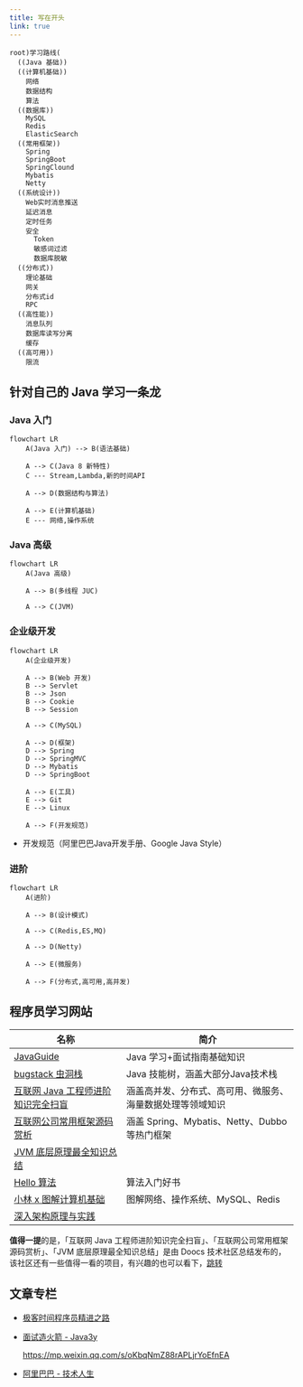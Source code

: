 ```yaml
---
title: 写在开头
link: true
---
```


```mindmap
root)学习路线(
  ((Java 基础))
  ((计算机基础))
    网络
    数据结构
    算法
  ((数据库))
    MySQL
    Redis
    ElasticSearch
  ((常用框架))
    Spring
    SpringBoot
    SpringClound
    Mybatis
    Netty
  ((系统设计))
    Web实时消息推送
    延迟消息
    定时任务
    安全
      Token
      敏感词过滤
      数据库脱敏
  ((分布式))
    理论基础
    网关
    分布式id
    RPC
  ((高性能))
    消息队列
    数据库读写分离
    缓存
  ((高可用))
    限流
```

## 针对自己的 Java 学习一条龙

### Java 入门

```mermaid
flowchart LR
    A(Java 入门) --> B(语法基础)

    A --> C(Java 8 新特性)
    C --- Stream,Lambda,新的时间API
    
    A --> D(数据结构与算法)
    
    A --> E(计算机基础)
    E --- 网络,操作系统
```

### Java 高级

```mermaid
flowchart LR
    A(Java 高级) 
    
    A --> B(多线程 JUC)

    A --> C(JVM)
```

### 企业级开发

```mermaid
flowchart LR
    A(企业级开发) 
    
    A --> B(Web 开发)
    B --> Servlet
    B --> Json
    B --> Cookie
    B --> Session

    A --> C(MySQL)

    A --> D(框架)
    D --> Spring
    D --> SpringMVC
    D --> Mybatis
    D --> SpringBoot

    A --> E(工具)
    E --> Git
    E --> Linux

    A --> F(开发规范)
```

- 开发规范（阿里巴巴Java开发手册、Google Java Style）

### 进阶

```mermaid
flowchart LR
    A(进阶) 
    
    A --> B(设计模式)

    A --> C(Redis,ES,MQ)

    A --> D(Netty)

    A --> E(微服务)

    A --> F(分布式,高可用,高并发)
```

## 程序员学习网站

| 名称                       | 简介                                 |
| ------------------------ | ---------------------------------- |
| [JavaGuide][]            | Java 学习+面试指南基础知识                   |
| [bugstack 虫洞栈][]         | Java 技能树，涵盖大部分Java技术栈              |
| [互联网 Java 工程师进阶知识完全扫盲][] | 涵盖高并发、分布式、高可用、微服务、海量数据处理等领域知识      |
| [互联网公司常用框架源码赏析][]        | 涵盖 Spring、Mybatis、Netty、Dubbo等热门框架 |
| [JVM 底层原理最全知识总结][]       |                                    |
| [Hello 算法][]             | 算法入门好书                             |
| [小林 x 图解计算机基础][]         | 图解网络、操作系统、MySQL、Redis              |
| [深入架构原理与实践][]            |                                    |

**值得一提**的是，「互联网 Java 工程师进阶知识完全扫盲」、「互联网公司常用框架源码赏析」、「JVM 底层原理最全知识总结」是由 Doocs 技术社区总结发布的，该社区还有一些值得一看的项目，有兴趣的也可以看下，[跳转](https://doocs.github.io/#/README_CN?id=项目)

## 文章专栏

- [极客时间程序员精进之路][]

- [面试造火箭 - Java3y][]

  <https://mp.weixin.qq.com/s/oKbqNmZ88rAPLjrYoEfnEA>

- [阿里巴巴 - 技术人生][]

​​<!-- +++++++++ 下面是引用式链接 +++++++++ -->

[JavaGuide]: https://javaguide.cn

[bugstack 虫洞栈]: https://bugstack.cn

[互联网 Java 工程师进阶知识完全扫盲]: https://doocs.gitee.io/advanced-java

[互联网公司常用框架源码赏析]: https://doocs.github.io/source-code-hunter

[JVM 底层原理最全知识总结]: https://doocs.gitee.io/jvm

[极客时间程序员精进之路]: https://www.zhihu.com/column/c_1045311763629350912

[面试造火箭 - Java3y]: https://mp.weixin.qq.com/mp/appmsgalbum?action=getalbum&__biz=MzU4NzA3MTc5Mg==&scene=1&album_id=1657204970858872832&count=3#wechat_redirect

[阿里巴巴 - 技术人生]: https://mp.weixin.qq.com/mp/appmsgalbum?__biz=MzU4NzU0MDIzOQ==&action=getalbum&album_id=2058854698228482051&scene=173&subscene=3&sessionid=undefined&enterid=1633072103&from_msgid=2247494519&from_itemidx=1&count=3&nolastread=1#wechat_redirect

[Hello 算法]: https://www.hello-algo.com/

[小林 x 图解计算机基础]: https://xiaolincoding.com/

[深入架构原理与实践]: https://github.com/isno/theByteBook
